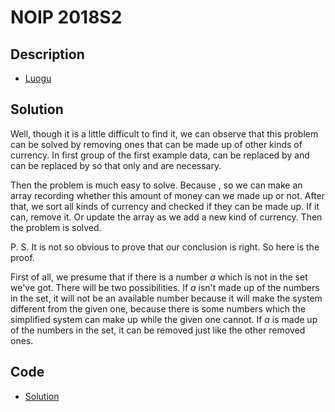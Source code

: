 # NOIP 2018S2

## Description

- [Luogu](https://www.luogu.com.cn/problem/P5020)

## Solution

Well, though it is a little difficult to find it, we can observe that this problem can be solved by removing ones that can be made up of other kinds of currency. In first group of the first example data, <data value="c{6}"></data> can be replaced by <data value="c{2}o{&times;}c{3}"></data> and <data value="c{19}"></data> can be replaced by <data value="c{3}o{&times;}c{3}o{+}c{10}"></data> so that only <data value="c{3}"></data> and <data value="c{10}"></data> are necessary.

Then the problem is much easy to solve. Because <data value="v{a}b{v{i}}o{&le;}c{25000}"></data>, so we can make an array recording whether this amount of money can we made up or not. After that, we sort all kinds of currency and checked if they can be made up. If it can, remove it. Or update the array as we add a new kind of currency. Then the problem is solved.

P. S. It is not so obvious to prove that our conclusion is right. So here is the proof.

First of all, we presume that if there is a number $a$ which is not in the set we've got. There will be two possibilities. If $a$ isn't made up of the numbers in the set, it will not be an available number because it will make the system different from the given one, because there is some numbers which the simplified system can make up while the given one cannot. If $a$ is made up of the numbers in the set, it can be removed just like the other removed ones.

## Code

- [Solution](NOIP.2018S2.0.cpp)
